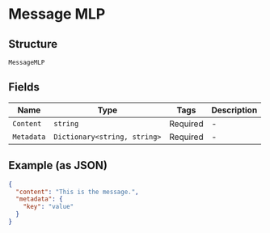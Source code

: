 
# Message MLP

## Structure

`MessageMLP`

## Fields

| Name | Type | Tags | Description |
|  --- | --- | --- | --- |
| `Content` | `string` | Required | - |
| `Metadata` | `Dictionary<string, string>` | Required | - |

## Example (as JSON)

```json
{
  "content": "This is the message.",
  "metadata": {
    "key": "value"
  }
}
```

